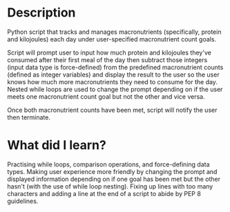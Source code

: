 # Description
Python script that tracks and manages macronutrients (specifically, protein and kilojoules) each day under user-specified macronutrient count goals. 

Script will prompt user to input how much protein and kilojoules they've consumed after their first meal of the day then subtract those integers (input data type is force-defined) from the predefined macronutrient counts (defined as integer variables) and display the result to the user so the user knows how much more macronutrients they need to consume for the day. Nested while loops are used to change the prompt depending on if the user meets one macronutrient count goal but not the other and vice versa. 

Once both macronutrient counts have been met, script will notify the user then terminate.
# What did I learn?
Practising while loops, comparison operations, and force-defining data types. Making user experience more friendly by changing the prompt and displayed information depending on if one goal has been met but the other hasn't (with the use of while loop nesting). Fixing up lines with too many characters and adding a line at the end of a script to abide by PEP 8 guidelines.
